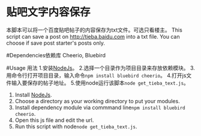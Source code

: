 # 贴吧文字内容保存
本脚本可以将一个百度贴吧帖子的内容保存为txt文件。可选只看楼主。
This script can save a post on http://tieba.baidu.com into a txt file. You can choose if save post starter's posts only.

#Dependencies依赖库
Cheerio, Bluebird

#Usage 用法
1.安装[NodeJs](https://nodejs.org/zh-cn/)。
2.选择一个目录作为项目目录来存放依赖模块。
3.用命令行打开项目目录，输入命令`npm install bluebird cheerio`。
4.打开js文件输入要保存的帖子地址。
5.使用node运行该脚本`node get_tieba_text.js`。

1.  Install [NodeJs](https://nodejs.org/zh-cn/).
2.  Choose a directory as your working directory to put your modules.
3.  Install dependency module via commmand line`npm install bluebird cheerio`. 
4.  Open this js file and edit the url. 
5.  Run this script with node`node get_tieba_text.js`.
